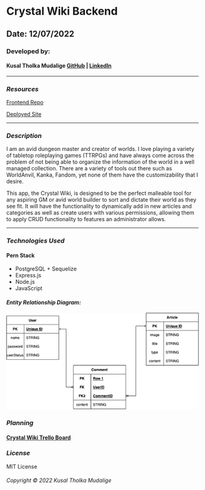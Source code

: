 # Crystal Wiki Backend

## Date: 12/07/2022

### Developed by:

#### Kusal Tholka Mudalige [GitHub](https://github.com/aizealawin) | [LinkedIn](https://www.linkedin.com/in/ktmudalige/)

---

### **_Resources_**

[Frontend Repo](https://github.com/aizealawin/Crystal-Wiki-Frontend)

[Deployed Site](tbd)

---

### **_Description_**

I am an avid dungeon master and creator of worlds. I love playing a variety of tabletop roleplaying games (TTRPGs) and have always come across the problem of not being able to organize the information of the world in a well managed collection. There are a variety of tools out there such as WorldAnvil, Kanka, Fandom, yet none of them have the customizability that I desire.

This app, the Crystal Wiki, is designed to be the perfect malleable tool for any aspiring GM or avid world builder to sort and dictate their world as they see fit. It will have the functionality to dynamically add in new articles and categories as well as create users with various permissions, allowing them to apply CRUD functionality to features an administrator allows.

---

### **_Technologies Used_**

#### Pern Stack

- PostgreSQL + Sequelize
- Express.js
- Node.js
- JavaScript

#### **_Entity Relationship Diagram:_**

![Entity Relationship Diagram](./public/CrystalERD.drawio.png 'Entity Relationship Diagram')

### **_Planning_**

#### [Crystal Wiki Trello Board](https://trello.com/b/YmmK91N3/crystal-pern-stack)

### **_License_**

MIT License

###### Copyright &copy; 2022 Kusal Tholka Mudalige

